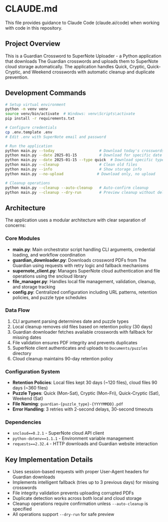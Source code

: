 # CLAUDE.md

This file provides guidance to Claude Code (claude.ai/code) when working with code in this repository.

## Project Overview

This is a Guardian Crossword to SuperNote Uploader - a Python application that downloads The Guardian crosswords and uploads them to SuperNote cloud storage automatically. The application handles Quick, Cryptic, Quick-Cryptic, and Weekend crosswords with automatic cleanup and duplicate prevention.

## Development Commands

```bash
# Setup virtual environment
python -m venv venv
source venv/bin/activate  # Windows: venv\Scripts\activate
pip install -r requirements.txt

# Configure credentials
cp .env.template .env
# Edit .env with SuperNote email and password

# Run the application
python main.py --today                    # Download today's crosswords
python main.py --date 2025-01-15          # Download for specific date
python main.py --date 2025-01-15 --type quick  # Download specific type
python main.py --cleanup                  # Clean old files
python main.py --info                     # Show storage info
python main.py --no-upload               # Download only, no upload

# Cleanup operations
python main.py --cleanup --auto-cleanup   # Auto-confirm cleanup
python main.py --cleanup --dry-run        # Preview cleanup without deletion
```

## Architecture

The application uses a modular architecture with clear separation of concerns:

### Core Modules

- **main.py**: Main orchestrator script handling CLI arguments, credential loading, and workflow coordination
- **guardian_downloader.py**: Downloads crossword PDFs from The Guardian using requests with retry logic and fallback mechanisms
- **supernote_client.py**: Manages SuperNote cloud authentication and file operations using the sncloud library
- **file_manager.py**: Handles local file management, validation, cleanup, and storage tracking
- **config.py**: Centralized configuration including URL patterns, retention policies, and puzzle type schedules

### Data Flow

1. CLI argument parsing determines date and puzzle types
2. Local cleanup removes old files based on retention policy (30 days)
3. Guardian downloader fetches available crosswords with fallback for missing dates
4. File validation ensures PDF integrity and prevents duplicates
5. SuperNote client authenticates and uploads to `Documents/puzzles` directory
6. Cloud cleanup maintains 90-day retention policy

### Configuration System

- **Retention Policies**: Local files kept 30 days (~120 files), cloud files 90 days (~360 files)
- **Puzzle Types**: Quick (Mon-Sat), Cryptic (Mon-Fri), Quick-Cryptic (Sat), Weekend (Sat)
- **File Naming**: `guardian-{puzzle_type}-{YYYYMMDD}.pdf`
- **Error Handling**: 3 retries with 2-second delays, 30-second timeouts

### Dependencies

- `sncloud==0.2.1` - SuperNote cloud API client
- `python-dotenv==1.1.1` - Environment variable management  
- `requests==2.32.4` - HTTP downloads and Guardian website interaction

## Key Implementation Details

- Uses session-based requests with proper User-Agent headers for Guardian downloads
- Implements intelligent fallback (tries up to 3 previous days) for missing crosswords
- File integrity validation prevents uploading corrupted PDFs
- Duplicate detection works across both local and cloud storage
- Cleanup operations require confirmation unless `--auto-cleanup` is specified
- All operations support `--dry-run` for safe preview